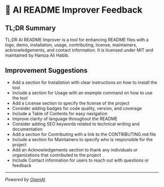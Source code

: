 # 🤖 AI README Improver Feedback

## TL;DR Summary

TL;DR
AI README Improver is a tool for enhancing README files with a logo, demo, installation, usage, contributing, license, maintainers, acknowledgements, and contact information. It is licensed under MIT and maintained by Hamza Ali Habib.

## Improvement Suggestions

- Add a section for Installation with clear instructions on how to install the tool
- Include a section for Usage with an example command on how to use the tool
- Add a License section to specify the license of the project
- Consider adding badges for code quality, version, and coverage
- Include a Table of Contents for easy navigation
- Improve clarity of language throughout the README
- Consider adding SEO keywords related to technical writing and documentation
- Add a section for Contributing with a link to the CONTRIBUTING.md file
- Include a section for Maintainers to specify who is responsible for the project
- Add an Acknowledgements section to thank any individuals or organizations that contributed to the project
- Include Contact information for users to reach out with questions or feedback

---
*Powered by [OpenAI](https://openai.com)*
